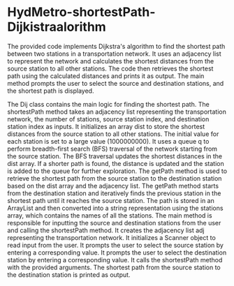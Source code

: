 # HydMetro-shortestPath-Dijkistraalorithm
The provided code implements Dijkstra's algorithm to find the shortest path between 
two stations in a transportation network. It uses an adjacency list to represent the 
network and calculates the shortest distances from the source station to all other stations. 
The code then retrieves the shortest path using the calculated distances and prints it as output. 
The main method prompts the user to select the source and destination stations, and the shortest path is displayed.

The Dij class contains the main logic for finding the shortest path.
The shortestPath method takes an adjacency list representing the transportation network, the number of stations, source station index, and destination station index as inputs.
It initializes an array dist to store the shortest distances from the source station to all other stations. The initial value for each station is set to a large value (1000000000).
It uses a queue q to perform breadth-first search (BFS) traversal of the network starting from the source station.
The BFS traversal updates the shortest distances in the dist array. If a shorter path is found, the distance is updated and the station is added to the queue for further exploration.
The getPath method is used to retrieve the shortest path from the source station to the destination station based on the dist array and the adjacency list.
The getPath method starts from the destination station and iteratively finds the previous station in the shortest path until it reaches the source station.
The path is stored in an ArrayList and then converted into a string representation using the stations array, which contains the names of all the stations.
The main method is responsible for inputting the source and destination stations from the user and calling the shortestPath method.
It creates the adjacency list adj representing the transportation network.
It initializes a Scanner object to read input from the user.
It prompts the user to select the source station by entering a corresponding value.
It prompts the user to select the destination station by entering a corresponding value.
It calls the shortestPath method with the provided arguments.
The shortest path from the source station to the destination station is printed as output.
